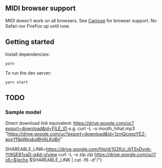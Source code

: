 ## MIDI browser support
MIDI doesn't work on all browsers.  See [Caniuse](https://caniuse.com/midi) for browser support.  No Safari nor FireFox up until now.


## Getting started
Install dependencies:
```
yarn
```

To run the dev server:
```
yarn start
```

## TODO

### Sample model

Direct download link equivalent: https://drive.google.com/uc?export=download&id=FILE_ID
e.g. curl -L -o mouth_hihat.mp3 "https://drive.google.com/uc?export=download&id=1znjQcqgcYE2-aoxYf8pWpsbqBHALKqBn"

SHAREABLE_LINK=https://drive.google.com/file/d/10ZKzj_ihTSxDvnk-Yt9QE61vaD-q4d-v/view
curl -L -o zip.zip https://drive.google.com/uc\?id\=$(echo $SHAREABLE_LINK | cut -f6 -d"/")
